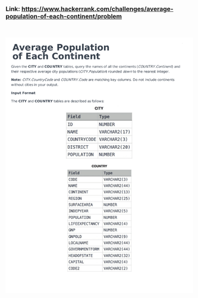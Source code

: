 ### Link: https://www.hackerrank.com/challenges/average-population-of-each-continent/problem

&nbsp;

![](average-population-of-each-continent-English-1.png)
